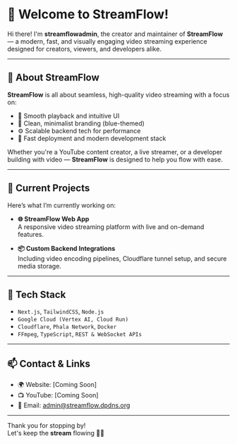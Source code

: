 # 👋 Welcome to StreamFlow!

Hi there! I'm **streamflowadmin**, the creator and maintainer of **StreamFlow** — a modern, fast, and visually engaging video streaming experience designed for creators, viewers, and developers alike.

---

## 🌊 About StreamFlow

**StreamFlow** is all about seamless, high-quality video streaming with a focus on:
- 🎥 Smooth playback and intuitive UI
- 🎨 Clean, minimalist branding (blue-themed)
- ⚙️ Scalable backend tech for performance
- 🚀 Fast deployment and modern development stack

Whether you're a YouTube content creator, a live streamer, or a developer building with video — **StreamFlow** is designed to help you flow with ease.

---

## 🔧 Current Projects

Here’s what I’m currently working on:

- **🌐 StreamFlow Web App**  
  A responsive video streaming platform with live and on-demand features.

- **📦 Custom Backend Integrations**  
  Including video encoding pipelines, Cloudflare tunnel setup, and secure media storage.

---

## 🚀 Tech Stack

- `Next.js`, `TailwindCSS`, `Node.js`
- `Google Cloud (Vertex AI, Cloud Run)`
- `Cloudflare`, `Phala Network`, `Docker`
- `FFmpeg`, `TypeScript`, `REST & WebSocket APIs`

---

## 📫 Contact & Links

- 🌍 Website: [Coming Soon]
- 📺 YouTube: [Coming Soon]
- 📧 Email: admin@streamflow.dpdns.org

---

Thank you for stopping by!  
Let's keep the **stream** flowing 🚀💧
